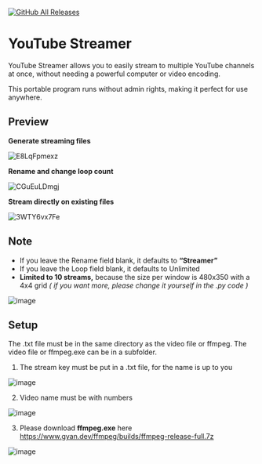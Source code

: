 [![GitHub All Releases](https://img.shields.io/github/downloads/afkarxyz/YouTube-Streamer/total?style=for-the-badge)](https://github.com/afkarxyz/YouTube-Streamer/releases)

# YouTube Streamer
YouTube Streamer allows you to easily stream to multiple YouTube channels at once, without needing a powerful computer or video encoding.

This portable program runs without admin rights, making it perfect for use anywhere.

## Preview
**Generate streaming files**

![E8LqFpmexz](https://github.com/user-attachments/assets/88cf7a51-d9f1-4841-a2c1-faa5d8e9efb0)

**Rename and change loop count**

![CGuEuLDmgj](https://github.com/user-attachments/assets/96afedfa-6dff-4bdc-a880-7a3ce8ff16b6)

**Stream directly on existing files**

![3WTY6vx7Fe](https://github.com/user-attachments/assets/4690bcf4-19a1-406f-a5af-ad292b076cba)

## Note

- If you leave the Rename field blank, it defaults to **“Streamer”**
- If you leave the Loop field blank, it defaults to Unlimited
- **Limited to 10 streams,** because the size per window is 480x350 with a 4x4 grid *( if you want more, please change it yourself in the .py code )*
  
![image](https://github.com/user-attachments/assets/a0cda980-5d5e-480d-b6d0-f3f0d91e291f)


## Setup
The .txt file must be in the same directory as the video file or ffmpeg. The video file or ffmpeg.exe can be in a subfolder.

1. The stream key must be put in a .txt file, for the name is up to you

![image](https://github.com/user-attachments/assets/6a07e20f-0516-41a1-816f-ae20e1556d85)

2. Video name must be with numbers

![image](https://github.com/user-attachments/assets/7b8a1522-a906-466e-ab04-d7dc49a48707)

3. Please download **ffmpeg.exe** here https://www.gyan.dev/ffmpeg/builds/ffmpeg-release-full.7z

![image](https://github.com/user-attachments/assets/93704587-fbce-44d1-9212-1828d98b7804)

